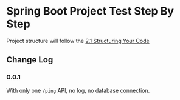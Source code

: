 Spring Boot Project Test Step By Step
===

Project structure will follow the [2.1 Structuring Your Code][1]

[1]: https://docs.spring.io/spring-boot/docs/current/reference/html/using.html#using.structuring-your-code

## Change Log

### 0.0.1

With only one `/ping` API, no log, no database connection.